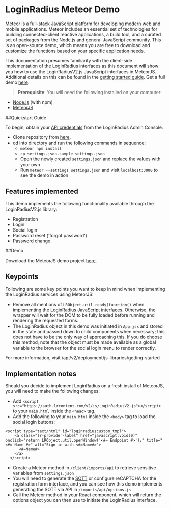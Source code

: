 # LoginRadius Meteor Demo

Meteor is a full-stack JavaScript platform for developing modern web and mobile applications. Meteor includes an essential set of technologies for building connected-client reactive applications, a build tool, and a curated set of packages from the Node.js and general JavaScript community.
This is an open-source demo, which means you are free to download and customize the functions based on your specific application needs. 

This documentation presumes familiarity with the client-side implementation of the LoginRadius interfaces as this document will show you how to use the LoginRadiusV2.js JavaScript interfaces in MeteorJS. Additional details on this can be found in the [getting started guide](/api/v2/deployment/js-libraries/getting-started). Get a full demo [here](https://github.com/LoginRadius/demo/tree/v2-meteor-demo).

> **Prerequisite**: 
You will need the following installed on your computer:
- [Node.js](https://docs.npmjs.com/downloading-and-installing-node-js-and-npm) (with npm)
- [MeteorJS](https://www.meteor.com/install)

##Quickstart Guide

To begin, obtain your [API credentials](/api/v2/admin-console/platform-security/api-key-and-secret/) from the LoginRadius Admin Console.

- Clone repository from [here](https://github.com/LoginRadius/demo/tree/v2-meteor-demo).
- cd into directory and run the following commands in sequence:
  - `meteor npm install`
  - `cp settings.json.sample settings.json`
  - Open the newly created `settings.json` and replace the values with your own
  - Run `meteor --settings settings.json` and visit `localhost:3000` to see the demo in action

## Features implemented

This demo implements the following functionality available through the LoginRadiusV2.js library:

- Registration
- Login
- Social login
- Password reset ('forgot password')
- Password change

##Demo

Download the MeteorJS demo project [here](https://github.com/LoginRadius/demo/tree/v2-meteor-demo).

## Keypoints

Following are some key points you want to keep in mind when implementing the LoginRadius services using MeteorJS:

- Remove all mentions of `LRObject.util.ready(function()` when implementing the LoginRadius JavaScript interfaces. Otherwise, the wrapper will wait for the DOM to be fully loaded before running and rendering the requested forms.
- The LoginRadius object in this demo was initiated in `App.jsx` and stored in the state and passed down to child components when necessary; this does not have to be the only way of approaching this. If you do choose this method, note that the object must be made available as a global variable to the browser for the social login menu to render correctly.

For more information, visit /api/v2/deployment/js-libraries/getting-started

## Implementation notes

Should you decide to implement LoginRadius on a fresh install of MeteorJS, you will need to make the following changes:

- Add `<script src="https://auth.lrcontent.com/v2/js/LoginRadiusV2.js"></script>` to your `main.html` inside the `<head>` tag.
- Add the following to your `main.html` inside the `<body>` tag to load the social login buttons:

```
<script type="text/html" id="loginradiuscustom_tmpl">
    <a class="lr-provider-label" href="javascript:void(0)" onclick="return LRObject.util.openWindow('<#= Endpoint #>');" title="<#= Name #>" alt="Sign in with <#=Name#>">
      <#=Name#>
    </a>
  </script>
```

- Create a Meteor method in `/client/imports/api` to retrieve sensitive variables from `settings.json`
- You will need to generate the [SOTT](/api/v2/customer-identity-api/sott-usage) or configure reCAPTCHA for the registration form interface, and you can see how this demo implements generating the SOTT via API in `/imports/api/options.js`
- Call the Meteor method in your React component, which will return the options object you can then use to initiate the LoginRadius interface.